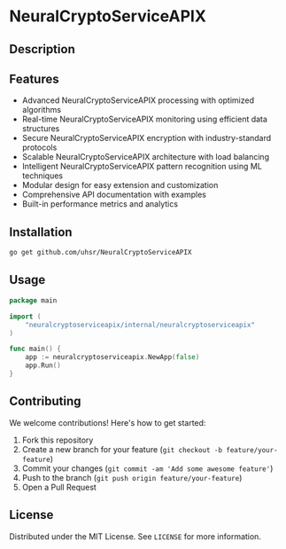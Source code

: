 # NeuralCryptoServiceAPIX

## Description



## Features

- Advanced NeuralCryptoServiceAPIX processing with optimized algorithms
- Real-time NeuralCryptoServiceAPIX monitoring using efficient data structures
- Secure NeuralCryptoServiceAPIX encryption with industry-standard protocols
- Scalable NeuralCryptoServiceAPIX architecture with load balancing
- Intelligent NeuralCryptoServiceAPIX pattern recognition using ML techniques
- Modular design for easy extension and customization
- Comprehensive API documentation with examples
- Built-in performance metrics and analytics
## Installation

```bash
go get github.com/uhsr/NeuralCryptoServiceAPIX
```

## Usage

```go
package main

import (
    "neuralcryptoserviceapix/internal/neuralcryptoserviceapix"
)

func main() {
    app := neuralcryptoserviceapix.NewApp(false)
    app.Run()
}
```

## Contributing

We welcome contributions! Here's how to get started:

1. Fork this repository
2. Create a new branch for your feature (`git checkout -b feature/your-feature`)
3. Commit your changes (`git commit -am 'Add some awesome feature'`)
4. Push to the branch (`git push origin feature/your-feature`)
5. Open a Pull Request

## License

Distributed under the MIT License. See `LICENSE` for more information.
